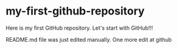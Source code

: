 # my-first-github-repository
Here is my first GitHub repository. Let's start with GitHub!!!

README.md file was just edited manually. One more edit at github
